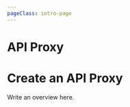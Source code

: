 ```yaml
---
pageClass: intro-page
---
```


# API Proxy

<!-- markdownlint-disable-next-line -->
# Create an API Proxy

Write an overview here.
